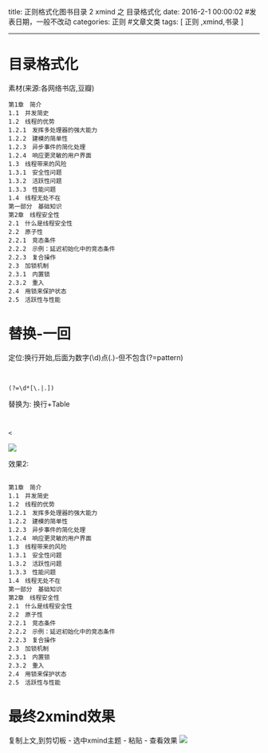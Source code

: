 title: 正则格式化图书目录 2 xmind 之 目录格式化
date: 2016-2-1 00:00:02 #发表日期，一般不改动
categories: 正则   #文章文类
tags: [ 正则 ,xmind,书录 ]


---



# 目录格式化
素材(来源:各网络书店,豆瓣)
```
第1章　简介
1.1　并发简史
1.2　线程的优势
1.2.1　发挥多处理器的强大能力
1.2.2　建模的简单性
1.2.3　异步事件的简化处理
1.2.4　响应更灵敏的用户界面
1.3　线程带来的风险
1.3.1　安全性问题
1.3.2　活跃性问题
1.3.3　性能问题
1.4　线程无处不在
第一部分　基础知识
第2章　线程安全性
2.1　什么是线程安全性
2.2　原子性
2.2.1　竞态条件
2.2.2　示例：延迟初始化中的竞态条件
2.2.3　复合操作
2.3　加锁机制
2.3.1　内置锁
2.3.2　重入
2.4　用锁来保护状态
2.5　活跃性与性能
```


# 替换-一回
定位:换行开始,后面为数字(\d)点(\.)-但不包含(?=pattern)

```


(?=\d*[\.|．])
```
替换为: 换行+Table
```


<
```
![]( http://7xnbs3.com1.z0.glb.clouddn.com/16-2-23/27375558.jpg)
<!--
- ->


效果1:
```

第1章　简介
1.1　并发简史
1.2　线程的优势
1.2.1　发挥多处理器的强大能力
1.2.2　建模的简单性
1.2.3　异步事件的简化处理
1.2.4　响应更灵敏的用户界面
1.3　线程带来的风险
1.3.1　安全性问题
1.3.2　活跃性问题
1.3.3　性能问题
1.4　线程无处不在
第一部分　基础知识
第2章　线程安全性
2.1　什么是线程安全性
2.2　原子性
2.2.1　竞态条件
2.2.2　示例：延迟初始化中的竞态条件
2.2.3　复合操作
2.3　加锁机制
2.3.1　内置锁
2.3.2　重入
2.4　用锁来保护状态
2.5　活跃性与性能
```


# 替换-二回

数字加. 数字加. 前加两个空格

```
(?=\d*[\.|．]\d*[\.|．])
```
替换为:两个Tab
```
<

```
![]( http://7xnbs3.com1.z0.glb.clouddn.com/16-2-23/38014154.jpg)
<!--
-->



效果2:
```

第1章　简介
1.1　并发简史
1.2　线程的优势
1.2.1　发挥多处理器的强大能力
1.2.2　建模的简单性
1.2.3　异步事件的简化处理
1.2.4　响应更灵敏的用户界面
1.3　线程带来的风险
1.3.1　安全性问题
1.3.2　活跃性问题
1.3.3　性能问题
1.4　线程无处不在
第一部分　基础知识
第2章　线程安全性
2.1　什么是线程安全性
2.2　原子性
2.2.1　竞态条件
2.2.2　示例：延迟初始化中的竞态条件
2.2.3　复合操作
2.3　加锁机制
2.3.1　内置锁
2.3.2　重入
2.4　用锁来保护状态
2.5　活跃性与性能
```


# 最终2xmind效果
复制上文,到剪切板 - 选中xmind主题 - 粘贴 - 查看效果
![]( http://7xnbs3.com1.z0.glb.clouddn.com/16-2-23/27382676.jpg)
<!--
-->



<!-- more -->
